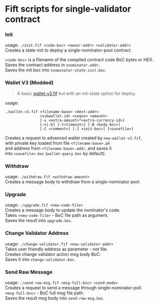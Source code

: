# Fift scripts for single-validator contract

### Init

usage: `./init.fif <code-boc> <owner-addr> <validator-addr>` \
Creates a state-init to deploy a single-nominator-pool contract.

`<code-boc>` is a filename of the compiled contract code BoC bytes or HEX. \
Saves the contract address in `snominator.addr`. \
Saves the init boc into `snominator-state-init.boc`.

### Wallet V3 (Modded)

> A basic [wallet-v3.fif](https://github.com/ton-blockchain/ton/blob/master/crypto/smartcont/wallet-v3.fif) but with an init-state option for deploy.

usage: 
```
./wallet-v3.fif <filename-base> <dest-addr>
                <subwallet-id> <seqno> <amount>
                [-x <extra-amount>*<extra-currency-id>]
                [-n|-b] [-t<timeout>] [-B <body-boc>]
                [-C <comment>] [-I <init-boc>] [<savefile>]
```

Creates a request to advanced wallet created by `new-wallet-v3.fif`, \
with private key loaded from file `<filename-base>.pk` \
and address from `<filename-base>.addr`, and saves it \
into `<savefile>.boc` (`wallet-query.boc` by default).

### Withdraw

usage: `./withdraw.fif <withdraw-amount>` \
Creates a message body to withdraw from a single-nominator pool.

### Upgrade

usage: `./upgrade.fif <new-code-file>` \
Creates a message body to update the nominator's code. \
Takes `<new-code-file>` - BoC file path as argument. \
Saves the result into `upgrade.boc`.

### Change Validator Address

usage: `./change-validator.fif <new-validator-addr>` \
Takes user friendly address as parameter - not file. \
Creates change validator action msg body BoC. \
Saves it into `change-validator.boc`.

### Send Raw Message

usage: `./send-raw-msg.fif <msg-full-boc> <send-mode>` \
Creates a request to send a message through single-nominator-poll. \
`<msg-full-boc>` - BoC full msg file path. \
Saves the result msg body into `send-raw-msg.boc`.
